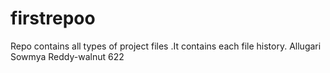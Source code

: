 # firstrepoo
Repo contains all types of project files .It contains each file history.
Allugari Sowmya Reddy-walnut 622 